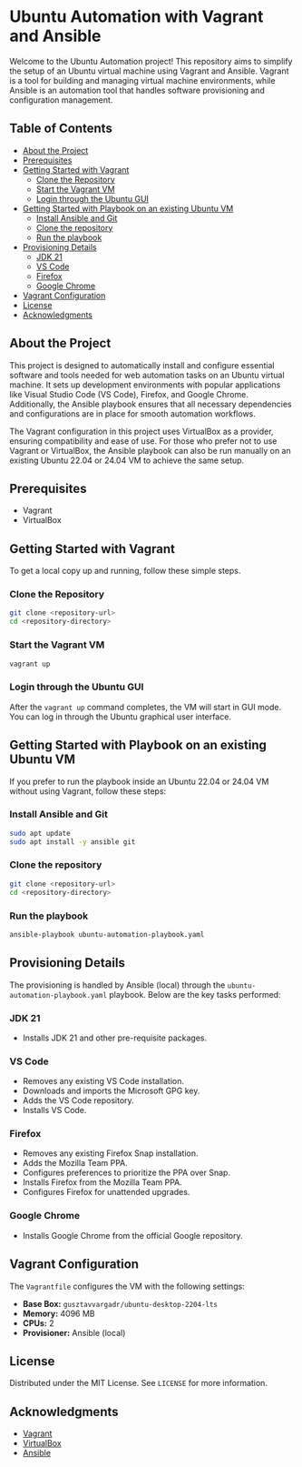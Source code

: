 # Ubuntu Automation with Vagrant and Ansible

Welcome to the Ubuntu Automation project! This repository aims to simplify the setup of an Ubuntu virtual machine using Vagrant and Ansible. Vagrant is a tool for building and managing virtual machine environments, while Ansible is an automation tool that handles software provisioning and configuration management.

## Table of Contents

- [About the Project](#about-the-project)
- [Prerequisites](#prerequisites)
- [Getting Started with Vagrant](#getting-started-with-vagrant)
  - [Clone the Repository](#clone-the-repository)
  - [Start the Vagrant VM](#start-the-vagrant-vm)
  - [Login through the Ubuntu GUI](#login-through-the-ubuntu-gui)
- [Getting Started with Playbook on an existing Ubuntu VM](#getting-started-with-playbook-on-an-existing-ubuntu-vm)
  - [Install Ansible and Git](#install-ansible-and-git)
  - [Clone the repository](#clone-the-repository-1)
  - [Run the playbook](#run-the-playbook)
- [Provisioning Details](#provisioning-details)
  - [JDK 21](#jdk-21)
  - [VS Code](#vs-code)
  - [Firefox](#firefox)
  - [Google Chrome](#google-chrome)
- [Vagrant Configuration](#vagrant-configuration)
- [License](#license)
- [Acknowledgments](#acknowledgments)

## About the Project

This project is designed to automatically install and configure essential software and tools needed for web automation tasks on an Ubuntu virtual machine. It sets up development environments with popular applications like Visual Studio Code (VS Code), Firefox, and Google Chrome. Additionally, the Ansible playbook ensures that all necessary dependencies and configurations are in place for smooth automation workflows.

The Vagrant configuration in this project uses VirtualBox as a provider, ensuring compatibility and ease of use. For those who prefer not to use Vagrant or VirtualBox, the Ansible playbook can also be run manually on an existing Ubuntu 22.04 or 24.04 VM to achieve the same setup.

## Prerequisites

- Vagrant
- VirtualBox

## Getting Started with Vagrant

To get a local copy up and running, follow these simple steps.

### Clone the Repository
   ```sh
   git clone <repository-url>
   cd <repository-directory>
   ```

### Start the Vagrant VM
   ```sh
   vagrant up
   ```

### Login through the Ubuntu GUI
   After the `vagrant up` command completes, the VM will start in GUI mode. You can log in through the Ubuntu graphical user interface.

## Getting Started with Playbook on an existing Ubuntu VM

If you prefer to run the playbook inside an Ubuntu 22.04 or 24.04 VM without using Vagrant, follow these steps:

### Install Ansible and Git
   ```sh
   sudo apt update
   sudo apt install -y ansible git
   ```

### Clone the repository
   ```sh
   git clone <repository-url>
   cd <repository-directory>
   ```

### Run the playbook
   ```sh
   ansible-playbook ubuntu-automation-playbook.yaml
   ```

## Provisioning Details

The provisioning is handled by Ansible (local) through the `ubuntu-automation-playbook.yaml` playbook. Below are the key tasks performed:

### JDK 21

- Installs JDK 21 and other pre-requisite packages.

### VS Code

- Removes any existing VS Code installation.
- Downloads and imports the Microsoft GPG key.
- Adds the VS Code repository.
- Installs VS Code.

### Firefox

- Removes any existing Firefox Snap installation.
- Adds the Mozilla Team PPA.
- Configures preferences to prioritize the PPA over Snap.
- Installs Firefox from the Mozilla Team PPA.
- Configures Firefox for unattended upgrades.

### Google Chrome

- Installs Google Chrome from the official Google repository.

## Vagrant Configuration

The `Vagrantfile` configures the VM with the following settings:

- **Base Box:** `gusztavvargadr/ubuntu-desktop-2204-lts`
- **Memory:** 4096 MB
- **CPUs:** 2
- **Provisioner:** Ansible (local)



## License

Distributed under the MIT License. See `LICENSE` for more information.

## Acknowledgments

- [Vagrant](https://www.vagrantup.com/)
- [VirtualBox](https://www.virtualbox.org/)
- [Ansible](https://www.ansible.com/)

